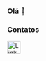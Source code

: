 ### Olá 👋

<!--###### Sobre a Andressa
  Tenho 6 anos de experiência no desenvolvimento de websites e 4 anos de experiência como professora de informática e   inglês.

### Detalhes

[![Anurag's GitHub stats](https://github-readme-stats.vercel.app/api?username=AndressaChristina&show_icons=true&theme=tokyonight)](https://github.com/anuraghazra/github-readme-stats)-->

<!-- ### Projeto -->

<!--[![Readme Card](https://github-readme-stats.vercel.app/api/pin/?username=AndressaChristina&repo=Tik-Tok-Project&theme=tokyonight)](https://github.com/anuraghazra/github-readme-stats)-->

<!-- ### Linguagens utilizadas 

[![Top Langs](https://github-readme-stats.vercel.app/api/top-langs/?username=AndressaChristina&layout=compact)](https://github.com/anuraghazra/github-readme-stats)-->

### Contatos

[<img src='https://img.shields.io/badge/LinkedIn-0077B5?style=for-the-badge&logo=linkedin&logoColor=white' alt='Linkedin' height='30'>](https://www.linkedin.com/in/andressachristina/)

<!--
**AndressaChristina/AndressaChristina** is a ✨ _special_ ✨ repository because its `README.md` (this file) appears on your GitHub profile.

Here are some ideas to get you started:

- 🔭 I’m currently working on ...
- 🌱 I’m currently learning ...
- 👯 I’m looking to collaborate on ...
- 🤔 I’m looking for help with ...
- 💬 Ask me about ...
- 📫 How to reach me: ...
- 😄 Pronouns: ...
- ⚡ Fun fact: ...
-->
